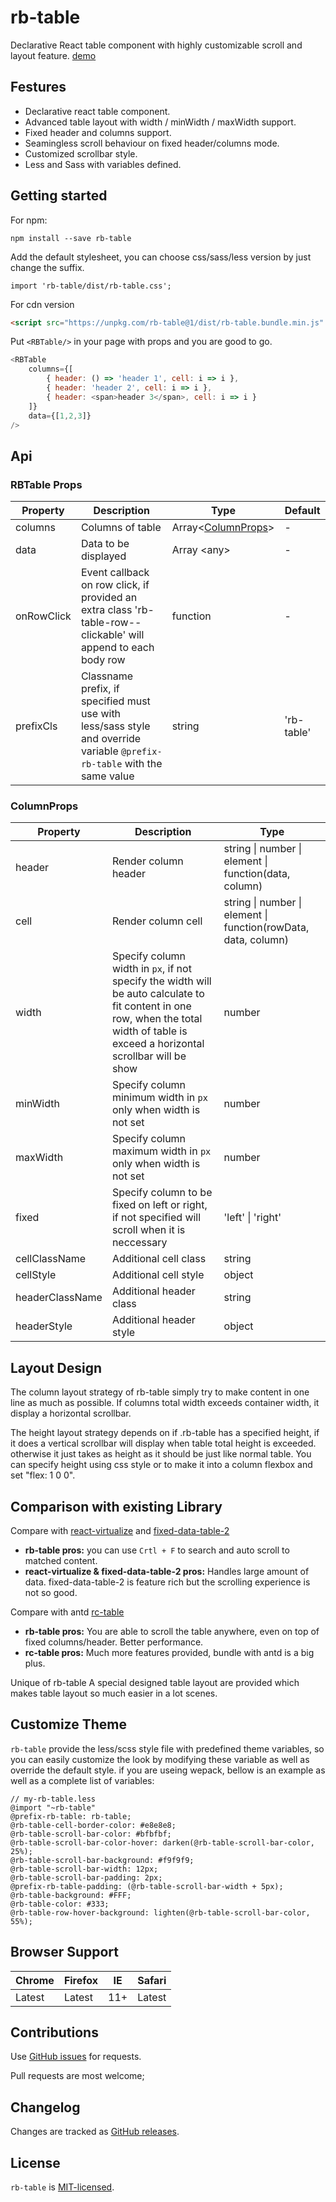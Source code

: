 # rb-table

Declarative React table component with highly customizable scroll and layout feature. [demo](https://sijiecai.github.io/rb-table/playground.html)

## Festures
- Declarative react table component.
- Advanced table layout with width / minWidth / maxWidth support.
- Fixed header and columns support.
- Seamingless scroll behaviour on fixed header/columns mode.  
- Customized scrollbar style.
- Less and Sass with variables defined.

## Getting started
For npm:
```
npm install --save rb-table
```
Add the default stylesheet, you can choose css/sass/less version by just change the suffix.
```shell
import 'rb-table/dist/rb-table.css';
```
For cdn version

```html
<script src="https://unpkg.com/rb-table@1/dist/rb-table.bundle.min.js" crossorigin></script>
```
Put `<RBTable/>` in your page with props and you are good to go.

```javascript
<RBTable 
	columns={[
		{ header: () => 'header 1', cell: i => i },
		{ header: 'header 2', cell: i => i },
		{ header: <span>header 3</span>, cell: i => i }
	]}
    data={[1,2,3]}
/>
```

## Api

### RBTable Props
| Property  | Description  | Type  | Default  |
| ------------ | ------------ | ------------ | ------------ |
| columns | Columns of table  | Array<[ColumnProps](#ColumnProps)>  | - |
|  data | Data to be displayed  | Array	&#60;any&#62;  | - |
| onRowClick  | Event callback on row click, if provided an extra class 'rb-table-row--clickable' will append to each body row    | function  | - |
| prefixCls  | Classname prefix, if specified must use with less/sass style and override  variable `@prefix-rb-table` with the same value | string  | 'rb-table' |

### ColumnProps

| Property  | Description  | Type  |
| ------------ | ------------ | ------------ |
| header | Render column header  | string &#124; number &#124; element &#124; function(data, column)  |
|  cell | Render column cell  | string &#124; number &#124; element &#124; function(rowData, data, column)  |
|  width | Specify column width in `px`, if not specify the width will be auto calculate to fit content in one row, when the total width of table is exceed a horizontal scrollbar will be show | number |
|  minWidth | Specify column minimum  width in `px` only when width is not set | number |
|  maxWidth | Specify column maximum width in `px` only when width is not set | number |
|  fixed | Specify column to be fixed on left or right, if not specified will scroll when it is neccessary  | 'left' &#124; 'right' |
|  cellClassName | Additional cell class | string |
|  cellStyle | Additional cell style | object |
|  headerClassName | Additional header class | string |
|  headerStyle | Additional header style | object |

## Layout Design 
The column layout strategy of rb-table simply try to make content in one line as much as possible. If columns total width exceeds container width, it display a horizontal scrollbar.

The height layout strategy depends on if .rb-table has a specified height, if it does a vertical scrollbar will display when table total height is exceeded. otherwise it just takes as height as it should be just like normal table. You can specify height using css style or to make it into a column flexbox and set "flex: 1 0 0". 
        

## Comparison with existing Library

Compare with [react-virtualize](https://bvaughn.github.io/react-virtualized/#/components/Table) and [fixed-data-table-2](https://github.com/schrodinger/fixed-data-table-2)
          
- **rb-table pros:** you can use `Crtl + F` to search and auto scroll to matched content.
- **react-virtualize & fixed-data-table-2 pros:** Handles large amount of data. fixed-data-table-2 is feature rich but the scrolling experience is not so good.
          

 Compare with antd [rc-table](https://ant.design/components/table-cn/)     
- **rb-table pros:** You are able to scroll the table anywhere, even on top of fixed columns/header. Better performance.
- **rc-table pros:** Much more features provided, bundle with antd is a big plus.
      
Unique of rb-table
A special designed table layout are provided which makes table layout so much easier in a lot scenes.


## Customize Theme
`rb-table` provide the less/scss style file with predefined theme variables, so you can easily customize the look by modifying these variable as well as override the default style. if you are useing wepack, bellow is an example as well as a complete list of variables:
```less
// my-rb-table.less
@import "~rb-table"
@prefix-rb-table: rb-table;
@rb-table-cell-border-color: #e8e8e8;
@rb-table-scroll-bar-color: #bfbfbf;
@rb-table-scroll-bar-color-hover: darken(@rb-table-scroll-bar-color, 25%);
@rb-table-scroll-bar-background: #f9f9f9;
@rb-table-scroll-bar-width: 12px;
@rb-table-scroll-bar-padding: 2px;
@prefix-rb-table-padding: (@rb-table-scroll-bar-width + 5px);
@rb-table-background: #FFF;
@rb-table-color: #333;
@rb-table-row-hover-background: lighten(@rb-table-scroll-bar-color, 55%);
```

Browser Support
------------

| Chrome        | Firefox           | IE  | Safari 
--- | --- | --- | --- |
| Latest | Latest | 11+ | Latest |

Contributions
------------

Use [GitHub issues](https://github.com/sijiecai/rb-table/issues) for requests.

Pull requests are most welcome; 

Changelog
---------

Changes are tracked as [GitHub releases](https://github.com/sijiecai/rb-table/releases).


License
-------

`rb-table` is [MIT-licensed](https://github.com/SijieCai/rb-table/blob/master/LICENSE).